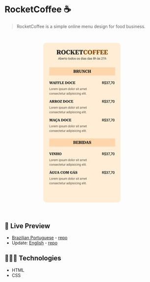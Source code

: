 # RocketCoffee ☕️

> RocketCoffee is a simple online menu design for food business.

<br>

<p align="center">
  <img alt="Project photo showing a list of foods and drinks." src="../.github/rocketcoffee.png" width="50%" />
</p>

<br>

## 📝 Live Preview 

- [Brazilian Portuguese](https://diegommagno.com/github/rocketseat/events/explorer-marathon/explorer-marathon-03/rocketcoffee/pt-br) - [repo](https://github.com/diegommagno/rocketseat/tree/main/events/explorer-marathon/explorer-marathon-03/rocketcoffee/pt-br)
- Update: [English](https://diegommagno.com/github/rocketseat/events/explorer-marathon/explorer-marathon-03/rocketcoffee/en) - [repo](https://github.com/diegommagno/rocketseat/tree/main/events/explorer-marathon/explorer-marathon-03/rocketcoffee/en)

## 🧑🏻‍💻 Technologies

- HTML
- CSS